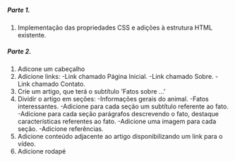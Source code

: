 ##### Parte 1.

1. Implementação das propriedades CSS e adições à estrutura HTML existente.

##### Parte 2.

1. Adicone um cabeçalho
2. Adicione links:
    -Link chamado Página Inicial.
    -Link chamado Sobre.
    -Link chamado Contato.
3. Crie um artigo, que terá o subtítulo 'Fatos sobre ...'
4. Dividir o artigo em seções:
    -Informações gerais do animal.
    -Fatos interessantes.
    -Adicione para cada seção um subtítulo referente ao fato.
    -Adicione para cada seção parágrafos descrevendo o fato, destaque características referentes ao fato.
    -Adicione uma imagem para cada seção.
    -Adicione referências.
5. Adicione conteúdo adjacente ao artigo disponibilizando um link para o vídeo.
6. Adicione rodapé
 
